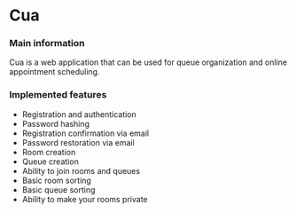 # Cua #

### Main information ###

Cua is a web application that can be used for queue organization and online appointment scheduling.

### Implemented features ###

- Registration and authentication
- Password hashing
- Registration confirmation via email
- Password restoration via email
- Room creation
- Queue creation
- Ability to join rooms and queues
- Basic room sorting
- Basic queue sorting
- Ability to make your rooms private